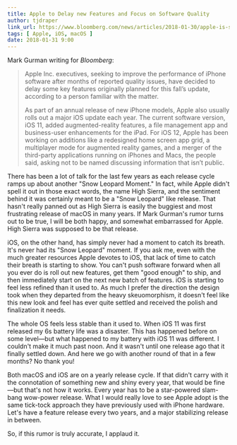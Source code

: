 ```yaml
---
title: Apple to Delay new Features and Focus on Software Quality
author: tjdraper
link_url: https://www.bloomberg.com/news/articles/2018-01-30/apple-is-said-to-push-back-some-key-iphone-software-features
tags: [ Apple, iOS, macOS ]
date: 2018-01-31 9:00
---
```

Mark Gurman writing for _Bloomberg_:

> Apple Inc. executives, seeking to improve the performance of iPhone software after months of reported quality issues, have decided to delay some key features originally planned for this fall’s update, according to a person familiar with the matter.
>
> As part of an annual release of new iPhone models, Apple also usually rolls out a major iOS update each year. The current software version, iOS 11, added augmented-reality features, a file management app and business-user enhancements for the iPad. For iOS 12, Apple has been working on additions like a redesigned home screen app grid, a multiplayer mode for augmented reality games, and a merger of the third-party applications running on iPhones and Macs, the people said, asking not to be named discussing information that isn’t public.

There has been a lot of talk for the last few years as each release cycle ramps up about another "Snow Leopard Moment." In fact, while Apple didn't spell it out in those exact words, the name High Sierra, and the sentiment behind it was certainly meant to be a "Snow Leopard" like release. That hasn't really panned out as High Sierra is easily the buggiest and most frustrating release of macOS in many years. If Mark Gurman's rumor turns out to be true, I will be both happy, and somewhat embarrassed for Apple. High Sierra was supposed to be that release.

iOS, on the other hand, has simply never had a moment to catch its breath. It's never had its "Snow Leopard" moment. If you ask me, even with the much greater resources Apple devotes to iOS, that lack of time to catch their breath is starting to show. You can't push software forward when all you ever do is roll out new features, get them "good enough" to ship, and then immediately start on the next new batch of features. iOS is starting to feel less refined than it used to. As much I prefer the direction the design took when they departed from the heavy skeuomorphism, it doesn't feel like this new look and feel has ever quite settled and received the polish and finalization it needs.

The whole OS feels less stable than it used to. When iOS 11 was first released my 6s battery life was a disaster. This has happened before on some level—but what happened to my battery with iOS 11 was different. I couldn't make it much past noon. And it wasn't until one release ago that it finally settled down. And here we go with another round of that in a few months? No thank you!

Both macOS and iOS are on a yearly release cycle. If that didn't carry with it the connotation of something new and shiny every year, that would be fine—but that's not how it works. Every year has to be a star-powered slam-bang wow-power release. What I would really love to see Apple adopt is the same tick-tock approach they have previously used with iPhone hardware. Let's have a feature release every two years, and a major stabilizing release in between.

So, if this rumor is truly accurate, I applaud it.
